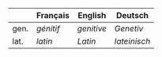 |  | Français |  English | Deutsch |
| --- | --- | --- |--- |
| gen. | *génitif*  | *genitive*  | *Genetiv*
| lat.  | *latin* | *Latin* | *lateinisch*